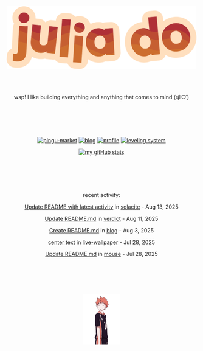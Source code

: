 <div align="center">
<img src="images/redYellowName_lightBeige.png" width="500">

<br></br>

<p>wsp! I like building everything and anything that comes to mind (ദ്ദി˙ᗜ˙)</p>

<br></br><br></br>

<!-- repo cards!! -->
[![pingu-market](https://github-readme-stats.vercel.app/api/pin/?username=solacite&repo=pingu-market&theme=slateorange&hide_border=true&description_lines_count=2)](https://github.com/anuraghazra/github-readme-stats)
[![blog](https://github-readme-stats.vercel.app/api/pin/?username=solacite&repo=blog&theme=slateorange&hide_border=true&description_lines_count=2)](https://github.com/anuraghazra/github-readme-stats)
[![profile](https://github-readme-stats.vercel.app/api/pin/?username=solacite&repo=profile&theme=slateorange&hide_border=true&description_lines_count=2)](https://github.com/anuraghazra/github-readme-stats)
[![leveling system](https://github-readme-stats.vercel.app/api/pin/?username=solacite&repo=TextBased_LevelingSystem&theme=slateorange&hide_border=true&description_lines_count=2)](https://github.com/anuraghazra/github-readme-stats)

[![my gitHub stats](https://github-readme-stats.vercel.app/api?username=solacite&theme=slateorange&hide_border=true&bg_color=00000000&hide=prs)](https://github.com/anuraghazra/github-readme-stats)

<br></br><br></br>

<!-- RECENT_ACTIVITY_START -->
recent activity:

[Update README with latest activity](https://github.com/solacite/solacite/commit/21b427680b57726369b0716bdcfdd0d0f73f61ca) in [solacite](https://github.com/solacite/solacite) - Aug 13, 2025

[Update README.md](https://github.com/solacite/verdict/commit/8c48a48138169b5400ecc4a548e25d66f592fae8) in [verdict](https://github.com/solacite/verdict) - Aug 11, 2025

[Create README.md](https://github.com/solacite/blog/commit/570aca2907f60254767c637abca201c142c51da1) in [blog](https://github.com/solacite/blog) - Aug 3, 2025

[center text](https://github.com/solacite/live-wallpaper/commit/17f4ce2ec2e62e8267191a94fbad1a24dd0e734a) in [live-wallpaper](https://github.com/solacite/live-wallpaper) - Jul 28, 2025

[Update README.md](https://github.com/solacite/mouse/commit/0d4c6aaa89b22e7a83f0bf702422712dfa13b411) in [mouse](https://github.com/solacite/mouse) - Jul 28, 2025


<!-- RECENT_ACTIVITY_END -->

</div>

<br></br><br></br>

<div align="center">
    <img src="images/hinata.gif" width="100">
</div>